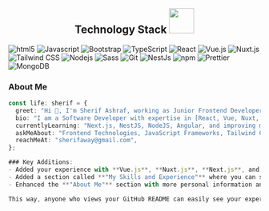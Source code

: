 <h2 align="center">Technology Stack <img src="https://github.com/ritik307/ritik307/blob/main/images/laptop.gif" width="50"></h2>
<p>
  <img alt="html5" src="https://img.shields.io/badge/-HTML5-E34F26?style=flat-square&logo=html5&logoColor=white" />
  <img alt="Javascript" src="https://img.shields.io/badge/-javascript-f7df1c?style=flat-square&logo=javascript&logoColor=black" />
  <img alt="Bootstrap" src="https://img.shields.io/badge/-bootstrap-7953b3?style=flat-square&logo=javascript&logoColor=white" />
  <img alt="TypeScript" src="https://img.shields.io/badge/-TypeScript-007ACC?style=flat-square&logo=typescript&logoColor=white" />
  <img alt="React" src="https://img.shields.io/badge/-React-45b8d8?style=flat-square&logo=react&logoColor=white" />
  <img alt="Vue.js" src="https://img.shields.io/badge/-Vue.js-4FC08D?style=flat-square&logo=vue.js&logoColor=white" />
  <img alt="Nuxt.js" src="https://img.shields.io/badge/-Nuxt.js-00DC82?style=flat-square&logo=nuxt.js&logoColor=white" />
  <img alt="Tailwind CSS" src="https://img.shields.io/badge/-Tailwind_CSS-38B2AC?style=flat-square&logo=tailwind-css&logoColor=white" />
  <img alt="Nodejs" src="https://img.shields.io/badge/-Nodejs-43853d?style=flat-square&logo=Node.js&logoColor=white" />
  <img alt="Sass" src="https://img.shields.io/badge/-Sass-CC6699?style=flat-square&logo=sass&logoColor=white" />
  <img alt="Git" src="https://img.shields.io/badge/-Git-F05032?style=flat-square&logo=git&logoColor=white" />
  <img alt="NestJs" src="https://img.shields.io/badge/-NestJs-ea2845?style=flat-square&logo=nestjs&logoColor=white" />
  <img alt="npm" src="https://img.shields.io/badge/-NPM-CB3837?style=flat-square&logo=npm&logoColor=white" />
  <img alt="Prettier" src="https://img.shields.io/badge/-Prettier-F7B93E?style=flat-square&logo=prettier&logoColor=white" />
  <img alt="MongoDB" src="https://img.shields.io/badge/-MongoDB-13aa52?style=flat-square&logo=mongodb&logoColor=white" />
</p>

<h3>About Me</h3>

```typescript
const life: sherif = {
  greet: "Hi 👋, I'm Sherif Ashraf, working as Junior Frontend Developer at Quarizm.",
  bio: "I am a Software Developer with expertise in [React, Vue, Nuxt, Next.js], passionate about building dynamic user interfaces. A self-taught guitarist from Egypt who loves to learn new technologies.",
  currentlyLearning: "Next.js, NestJS, NodeJS, Angular, and improving my skills in UI/UX design.",
  askMeAbout: "Frontend Technologies, JavaScript Frameworks, Tailwind CSS, Web Performance Optimization",
  reachMeAt: "sherifaway@gmail.com",
};

### Key Additions:
- Added your experience with **Vue.js**, **Nuxt.js**, **Next.js**, and **Tailwind CSS** in the technology stack.
- Added a section called **"My Skills and Experience"** where you can showcase your skills and experience in more detail.
- Enhanced the **"About Me"** section with more personal information and skills you are currently learning.

This way, anyone who views your GitHub README can easily see your expertise and the technologies you work with. You can also keep updating it with new skills and projects over time.
